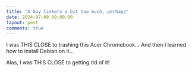 ```yaml
---
title: "A Guy tinkers a bit too much, perhaps"
date: 2024-07-09 09:00:00
layout: post
comments: true
---
```


I was THIS CLOSE to trashing this Acer Chromebook... And then I learned how to install Debian on it...

Alas, I was THIS CLOSE to getting rid of it!
